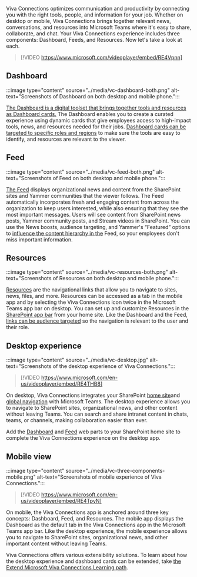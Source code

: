 Viva Connections optimizes communication and productivity by connecting you with the right tools, people, and information for your job. Whether on desktop or mobile, Viva Connections brings together relevant news, conversations, and resources into Microsoft Teams where it's easy to share, collaborate, and chat. Your Viva Connections experience includes three components: Dashboard, Feeds, and Resources. Now let's take a look at each.

> [!VIDEO https://www.microsoft.com/videoplayer/embed/RE4Vpnn]

## Dashboard

:::image type="content" source="../media/vc-dashboard-both.png" alt-text="Screenshots of Dashboard on both desktop and mobile phone.":::

[The Dashboard is a digital toolset that brings together tools and resources as Dashboard cards.](/viva/connections/viva-connections-overview#viva-connections-dashboard) The Dashboard enables you to create a curated experience using dynamic cards that give employees access to high-impact tools, news, and resources needed for their jobs. [Dashboard cards can be targeted to specific roles and regions](/viva/connections/use-audience-targeting-in-viva-connections) to make sure the tools are easy to identify, and resources are relevant to the viewer.

## Feed

:::image type="content" source="../media/vc-feed-both.png" alt-text="Screenshots of Feed on both desktop and mobile phone.":::

[The Feed](/viva/connections/viva-connections-overview#viva-connections-feed) displays organizational news and content from the SharePoint sites and Yammer communities that the viewer follows. The Feed automatically incorporates fresh and engaging content from across the organization to keep users interested, while also ensuring that they see the most important messages. Users will see content from SharePoint news posts, Yammer community posts, and Stream videos in SharePoint. You can use the News boosts, audience targeting, and Yammer's “Featured” options to [influence the content hierarchy in the](/viva/connections/faqs-viva-connections-feed#question-what-are-the-available-controls-to-influence-content-in-the-feed) Feed, so your employees don't miss important information.

## Resources

:::image type="content" source="../media/vc-resources-both.png" alt-text="Screenshots of Resources on both desktop and mobile phone.":::

[Resources](/viva/connections/viva-connections-overview#viva-connections-resources) are the navigational links that allow you to navigate to sites, news, files, and more. Resources can be accessed as a tab in the mobile app and by selecting the Viva Connections icon twice in the Microsoft Teams app bar on desktop. You can set up and customize Resources in the [SharePoint app bar](/viva/connections/sharepoint-app-bar) from your home site. Like the Dashboard and the Feed, [links can be audience targeted](/viva/connections/use-audience-targeting-in-viva-connections) so the navigation is relevant to the user and their role.

## Desktop experience

:::image type="content" source="../media/vc-desktop.jpg" alt-text="Screenshots of the desktop experience of Viva Connections.":::

> [!VIDEO https://www.microsoft.com/en-us/videoplayer/embed/RE4THB8]

On desktop, Viva Connections integrates your SharePoint [home site](/viva/connections/create-sharepoint-home-site-for-viva-connections)and [global navigation](/viva/connections/sharepoint-app-bar) with Microsoft Teams. The desktop experience allows you to navigate to SharePoint sites, organizational news, and other content without leaving Teams. You can search and share intranet content in chats, teams, or channels, making collaboration easier than ever.

Add the [Dashboard](/viva/connections/use-dashboard-web-part-on-home-site) and [Feed](/viva/connections/use-feed-web-part-for-viva-connections) web parts to your SharePoint home site to complete the Viva Connections experience on the desktop app.

## Mobile view

:::image type="content" source="../media/vc-three-components-mobile.png" alt-text="Screenshots of mobile experience of Viva Connections.":::

> [!VIDEO https://www.microsoft.com/en-us/videoplayer/embed/RE4TpyN]

On mobile, the Viva Connections app is anchored around three key concepts: Dashboard, Feed, and Resources. The mobile app displays the Dashboard as the default tab in the Viva Connections app in the Microsoft Teams app bar. Like the desktop experience, the mobile experience allows you to navigate to SharePoint sites, organizational news, and other important content without leaving Teams.

Viva Connections offers various extensibility solutions. To learn about how the desktop experience and dashboard cards can be extended, take [the Extend Microsoft Viva Connections Learning path](/training/paths/m365-extend-viva-connections/).
